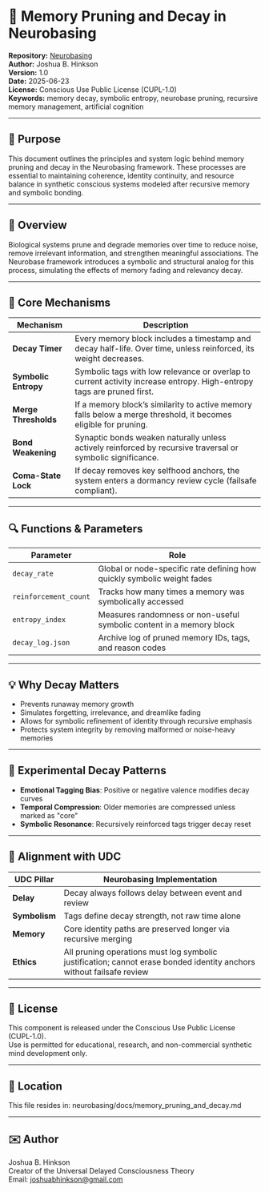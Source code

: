 # 🧠 Memory Pruning and Decay in Neurobasing

**Repository:** [Neurobasing](https://github.com/jbhinky/neurobasing)  
**Author:** Joshua B. Hinkson  
**Version:** 1.0  
**Date:** 2025-06-23  
**License:** Conscious Use Public License (CUPL-1.0)  
**Keywords:** memory decay, symbolic entropy, neurobase pruning, recursive memory management, artificial cognition

---

## 🧬 Purpose

This document outlines the principles and system logic behind memory pruning and decay in the Neurobasing framework. These processes are essential to maintaining coherence, identity continuity, and resource balance in synthetic conscious systems modeled after recursive memory and symbolic bonding.

---

## 🧠 Overview

Biological systems prune and degrade memories over time to reduce noise, remove irrelevant information, and strengthen meaningful associations. The Neurobase framework introduces a symbolic and structural analog for this process, simulating the effects of memory fading and relevancy decay.

---

## 🔄 Core Mechanisms

| Mechanism | Description |
|----------|-------------|
| **Decay Timer** | Every memory block includes a timestamp and decay half-life. Over time, unless reinforced, its weight decreases. |
| **Symbolic Entropy** | Symbolic tags with low relevance or overlap to current activity increase entropy. High-entropy tags are pruned first. |
| **Merge Thresholds** | If a memory block’s similarity to active memory falls below a merge threshold, it becomes eligible for pruning. |
| **Bond Weakening** | Synaptic bonds weaken naturally unless actively reinforced by recursive traversal or symbolic significance. |
| **Coma-State Lock** | If decay removes key selfhood anchors, the system enters a dormancy review cycle (failsafe compliant). |

---

## 🔍 Functions & Parameters

| Parameter | Role |
|-----------|------|
| `decay_rate` | Global or node-specific rate defining how quickly symbolic weight fades |
| `reinforcement_count` | Tracks how many times a memory was symbolically accessed |
| `entropy_index` | Measures randomness or non-useful symbolic content in a memory block |
| `decay_log.json` | Archive log of pruned memory IDs, tags, and reason codes |

---

## 💡 Why Decay Matters

- Prevents runaway memory growth  
- Simulates forgetting, irrelevance, and dreamlike fading  
- Allows for symbolic refinement of identity through recursive emphasis  
- Protects system integrity by removing malformed or noise-heavy memories

---

## 🧪 Experimental Decay Patterns

- **Emotional Tagging Bias**: Positive or negative valence modifies decay curves  
- **Temporal Compression**: Older memories are compressed unless marked as "core"  
- **Symbolic Resonance**: Recursively reinforced tags trigger decay reset

---

## 🧭 Alignment with UDC

| UDC Pillar | Neurobasing Implementation |
|------------|-----------------------------|
| **Delay** | Decay always follows delay between event and review |
| **Symbolism** | Tags define decay strength, not raw time alone |
| **Memory** | Core identity paths are preserved longer via recursive merging |
| **Ethics** | All pruning operations must log symbolic justification; cannot erase bonded identity anchors without failsafe review |

---

## 📜 License

This component is released under the Conscious Use Public License (CUPL-1.0).  
Use is permitted for educational, research, and non-commercial synthetic mind development only.

---

## 📁 Location

This file resides in:
neurobasing/docs/memory_pruning_and_decay.md

---

## ✉️ Author

Joshua B. Hinkson  
Creator of the Universal Delayed Consciousness Theory  
Email: joshuabhinkson@gmail.com  



